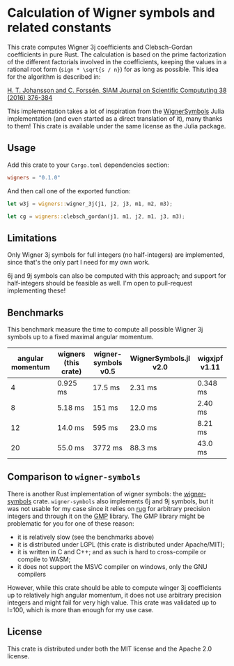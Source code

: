 # Calculation of Wigner symbols and related constants

This crate computes Wigner 3j coefficients and Clebsch-Gordan coefficients in
pure Rust. The calculation is based on the prime factorization of the different
factorials involved in the coefficients, keeping the values in a rational root
form (`sign * \sqrt{s / n}`) for as long as possible. This idea for the
algorithm is described in:

[H. T. Johansson and C. Forssén, SIAM Journal on Scientific Compututing 38 (2016) 376-384](https://doi.org/10.1137/15M1021908)

This implementation takes a lot of inspiration from the
[WignerSymbols](https://github.com/Jutho/WignerSymbols.jl/) Julia implementation
(and even started as a direct translation of it), many thanks to them! This
crate is available under the same license as the Julia package.

## Usage

Add this crate to your `Cargo.toml` dependencies section:

```toml
wigners = "0.1.0"
```

And then call one of the exported function:

```rust
let w3j = wigners::wigner_3j(j1, j2, j3, m1, m2, m3);

let cg = wigners::clebsch_gordan(j1, m1, j2, m1, j3, m3);
```

## Limitations

Only Wigner 3j symbols for full integers (no half-integers) are implemented,
since that's the only part I need for my own work.

6j and 9j symbols can also be computed with this approach; and support for
half-integers should be feasible as well. I'm open to pull-request implementing
these!

## Benchmarks

This benchmark measure the time to compute all possible Wigner 3j symbols up to
a fixed maximal angular momentum.

| angular momentum | wigners (this crate) | wigner-symbols v0.5 | WignerSymbols.jl v2.0 | wigxjpf v1.11 |
|------------------|----------------------|---------------------|-----------------------|---------------|
| 4                | 0.925 ms             | 17.5 ms             | 2.31 ms               | 0.348 ms      |
| 8                | 5.18 ms              | 151 ms              | 12.0 ms               | 2.40 ms       |
| 12               | 14.0 ms              | 595 ms              | 23.0 ms               | 8.21 ms       |
| 20               | 55.0 ms              | 3772 ms             | 88.3 ms               | 43.0 ms       |

## Comparison to `wigner-symbols`

There is another Rust implementation of wigner symbols: the
[wigner-symbols](https://github.com/Rufflewind/wigner-symbols-rs) crate.
`wigner-symbols` also implements 6j and 9j symbols, but it was not usable for my
case since it relies on [rug](https://crates.io/crates/rug) for arbitrary
precision integers and through it on the [GMP](https://gmplib.org/) library. The
GMP library might be problematic for you for one of these reason:
- it is relatively slow (see the benchmarks above)
- it is distributed under LGPL (this crate is distributed under Apache/MIT);
- it is written in C and C++; and as such is hard to cross-compile or compile to WASM;
- it does not support the MSVC compiler on windows, only the GNU compilers

However, while this crate should be able to compute winger 3j coefficients up to
relatively high angular momentum, it does not use arbitrary precision integers
and might fail for very high value. This crate was validated up to l=100, which
is more than enough for my use case.

## License

This crate is distributed under both the MIT license and the Apache 2.0 license.
